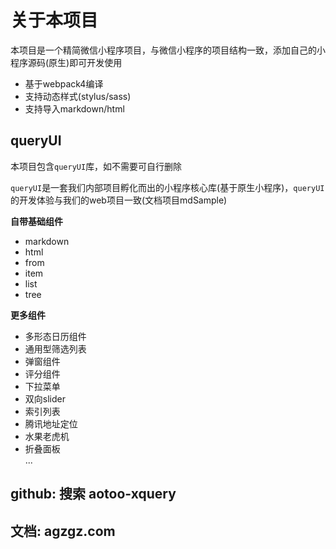 # 关于本项目

本项目是一个精简微信小程序项目，与微信小程序的项目结构一致，添加自己的小程序源码(原生)即可开发使用

* 基于webpack4编译
* 支持动态样式(stylus/sass)
* 支持导入markdown/html

## queryUI  

本项目包含`queryUI`库，如不需要可自行删除

`queryUI`是一套我们内部项目孵化而出的小程序核心库(基于原生小程序)，`queryUI`的开发体验与我们的web项目一致(文档项目mdSample)  

__自带基础组件__  

* markdown
* html
* from
* item
* list
* tree

__更多组件__  

* 多形态日历组件
* 通用型筛选列表
* 弹窗组件
* 评分组件
* 下拉菜单
* 双向slider
* 索引列表
* 腾讯地址定位  
* 水果老虎机
* 折叠面板  
...

## github: 搜索 aotoo-xquery

## 文档: agzgz.com
